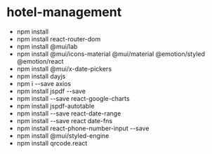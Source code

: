 # hotel-management

<ul>
  <li>npm install</li>
  <li>npm install react-router-dom</li>
  <li>npm install @mui/lab</li>
  <li>npm install @mui/icons-material @mui/material @emotion/styled @emotion/react</li>
  <li>npm install @mui/x-date-pickers</li>
  <li>npm install dayjs</li>
  <li>npm i --save axios </li>
  <li>npm install jspdf --save</li>
  <li>npm install --save react-google-charts </li>
  <li>npm install  jspdf-autotable </li>
  <li>npm install --save react-date-range </li>
  <li>npm install --save react date-fns</li>
  <li>npm install react-phone-number-input --save </li>
  <li>npm install @mui/styled-engine </li>
  <li> npm install qrcode.react
</li>
</ul>
